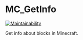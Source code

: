 # MC_GetInfo
[![Maintainability](https://api.codeclimate.com/v1/badges/48541e2cc2e367f2f9b2/maintainability)](https://codeclimate.com/github/jason-szot/MC_GetInfo/maintainability)

Get info about blocks in Minecraft.
